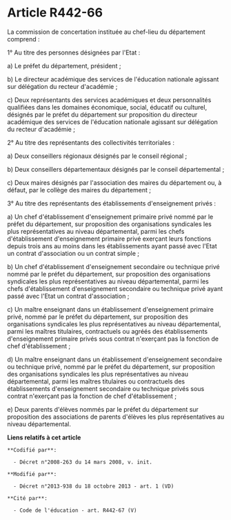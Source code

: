 # Article R442-66

La commission de concertation instituée au chef-lieu du département comprend : 

1° Au titre des personnes désignées par l'Etat : 

a) Le préfet du département, président ; 

b) Le directeur académique des services de l'éducation nationale agissant sur délégation du recteur d'académie ; 

c) Deux représentants des services académiques et deux personnalités qualifiées dans les domaines économique, social,
éducatif ou culturel, désignés par le préfet du département sur proposition du directeur académique des services de
l'éducation nationale agissant sur délégation du recteur d'académie ; 

2° Au titre des représentants des collectivités territoriales : 

a) Deux conseillers régionaux désignés par le conseil régional ; 

b) Deux conseillers départementaux désignés par le conseil départemental ; 

c) Deux maires désignés par l'association des maires du département ou, à défaut, par le collège des maires du département ; 

3° Au titre des représentants des établissements d'enseignement privés : 

a) Un chef d'établissement d'enseignement primaire privé nommé par le préfet du département, sur proposition des
organisations syndicales les plus représentatives au niveau départemental, parmi les chefs d'établissement d'enseignement
primaire privé exerçant leurs fonctions depuis trois ans au moins dans les établissements ayant passé avec l'Etat un contrat
d'association ou un contrat simple ; 

b) Un chef d'établissement d'enseignement secondaire ou technique privé nommé par le préfet du département, sur proposition
des organisations syndicales les plus représentatives au niveau départemental, parmi les chefs d'établissement d'enseignement
secondaire ou technique privé ayant passé avec l'Etat un contrat d'association ; 

c) Un maître enseignant dans un établissement d'enseignement primaire privé, nommé par le préfet du département, sur
proposition des organisations syndicales les plus représentatives au niveau départemental, parmi les maîtres titulaires,
contractuels ou agréés des établissements d'enseignement primaire privés sous contrat n'exerçant pas la fonction de chef
d'établissement ; 

d) Un maître enseignant dans un établissement d'enseignement secondaire ou technique privé, nommé par le préfet du
département, sur proposition des organisations syndicales les plus représentatives au niveau départemental, parmi les maîtres
titulaires ou contractuels des établissements d'enseignement secondaire ou technique privés sous contrat n'exerçant pas la
fonction de chef d'établissement ; 

e) Deux parents d'élèves nommés par le préfet du département sur proposition des associations de parents d'élèves les plus
représentatives au niveau départemental.

**Liens relatifs à cet article**

	**Codifié par**:

	  - Décret n°2008-263 du 14 mars 2008, v. init.

	**Modifié par**:

	  - Décret n°2013-938 du 18 octobre 2013 - art. 1 (VD)

	**Cité par**:

	  - Code de l'éducation - art. R442-67 (V)
